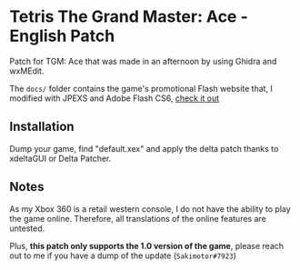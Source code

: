 # Tetris The Grand Master: Ace - English Patch

Patch for TGM: Ace that was made in an afternoon by using Ghidra and wxMEdit.

The `docs/` folder contains the game's promotional Flash website that, I modified with JPEXS and Adobe Flash CS6, [check it out](https://sakimotor.github.io/tgma_eng/)

## Installation

Dump your game, find "default.xex" and apply the delta patch thanks to xdeltaGUI or Delta Patcher.


## Notes

As my Xbox 360 is a retail western console, I do not have the ability to play the game online. Therefore, all translations of the online features are untested.

Plus, **this patch only supports the 1.0 version of the game**, please reach out to me if you have a dump of the update (`Sakimotor#7923`)

